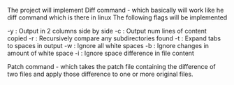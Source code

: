 The project will implement
Diff command - which basically will work like he diff command which is there in linux
The following flags will be implemented

-y : Output in 2 columns side by side
-c : Output num lines of content copied
-r : Recursively compare any subdirectories found
-t : Expand tabs to spaces in output
-w : Ignore all white spaces
-b : Ignore changes in amount of white space
-i : Ignore space difference in file content

Patch command - which takes the patch file containing the difference of two files and
                apply those difference to one or more original files.